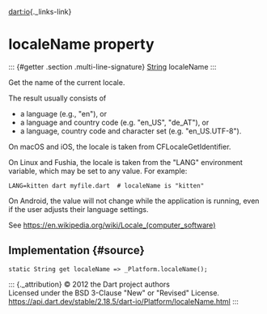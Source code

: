 [dart:io](../../dart-io/dart-io-library){._links-link}

localeName property
===================

::: {#getter .section .multi-line-signature}
[String](../../dart-core/string-class) localeName
:::

Get the name of the current locale.

The result usually consists of

-   a language (e.g., \"en\"), or
-   a language and country code (e.g. \"en\_US\", \"de\_AT\"), or
-   a language, country code and character set (e.g. \"en\_US.UTF-8\").

On macOS and iOS, the locale is taken from CFLocaleGetIdentifier.

On Linux and Fushia, the locale is taken from the \"LANG\" environment
variable, which may be set to any value. For example:

``` {.language-shell data-language="dart"}
LANG=kitten dart myfile.dart  # localeName is "kitten"
```

On Android, the value will not change while the application is running,
even if the user adjusts their language settings.

See <https://en.wikipedia.org/wiki/Locale_(computer_software)>

Implementation {#source}
--------------

``` {.language-dart data-language="dart"}
static String get localeName => _Platform.localeName();
```

::: {._attribution}
© 2012 the Dart project authors\
Licensed under the BSD 3-Clause \"New\" or \"Revised\" License.\
<https://api.dart.dev/stable/2.18.5/dart-io/Platform/localeName.html>
:::

